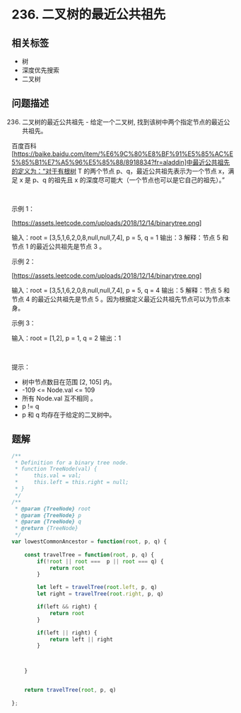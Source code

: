 
# 236. 二叉树的最近公共祖先

## 相关标签

- 树
- 深度优先搜索
- 二叉树

## 问题描述 

236. 二叉树的最近公共祖先 - 给定一个二叉树, 找到该树中两个指定节点的最近公共祖先。

百度百科 [https://baike.baidu.com/item/%E6%9C%80%E8%BF%91%E5%85%AC%E5%85%B1%E7%A5%96%E5%85%88/8918834?fr=aladdin]中最近公共祖先的定义为：“对于有根树 T 的两个节点 p、q，最近公共祖先表示为一个节点 x，满足 x 是 p、q 的祖先且 x 的深度尽可能大（一个节点也可以是它自己的祖先）。”

 

示例 1：

[https://assets.leetcode.com/uploads/2018/12/14/binarytree.png]


输入：root = [3,5,1,6,2,0,8,null,null,7,4], p = 5, q = 1
输出：3
解释：节点 5 和节点 1 的最近公共祖先是节点 3 。


示例 2：

[https://assets.leetcode.com/uploads/2018/12/14/binarytree.png]


输入：root = [3,5,1,6,2,0,8,null,null,7,4], p = 5, q = 4
输出：5
解释：节点 5 和节点 4 的最近公共祖先是节点 5 。因为根据定义最近公共祖先节点可以为节点本身。


示例 3：


输入：root = [1,2], p = 1, q = 2
输出：1


 

提示：

 * 树中节点数目在范围 [2, 105] 内。
 * -109 <= Node.val <= 109
 * 所有 Node.val 互不相同 。
 * p != q
 * p 和 q 均存在于给定的二叉树中。

## 题解


```ts
/**
 * Definition for a binary tree node.
 * function TreeNode(val) {
 *     this.val = val;
 *     this.left = this.right = null;
 * }
 */
/**
 * @param {TreeNode} root
 * @param {TreeNode} p
 * @param {TreeNode} q
 * @return {TreeNode}
 */
var lowestCommonAncestor = function(root, p, q) {
    
    const travelTree = function(root, p, q) {
        if(!root || root ===  p || root === q) {
            return root
        }

        let left = travelTree(root.left, p, q) 
        let right = travelTree(root.right, p, q) 

        if(left && right) {
            return root
        }

        if(left || right) {
            return left || right
        }



    }


    return travelTree(root, p, q)
    
};
````
